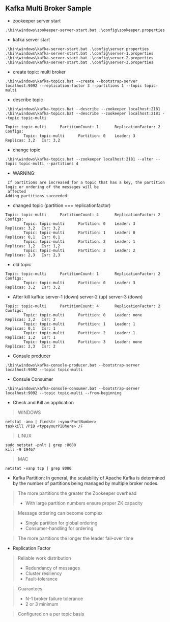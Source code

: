 ## Kafka Multi Broker Sample

- zookeeper server start
```
.\bin\windows\zookeeper-server-start.bat .\config\zookeeper.properties
```

- kafka server start
```
.\bin\windows\kafka-server-start.bat .\config\server.properties
.\bin\windows\kafka-server-start.bat .\config\server-1.properties
.\bin\windows\kafka-server-start.bat .\config\server-2.properties
.\bin\windows\kafka-server-start.bat .\config\server-3.properties
```

- create topic: multi broker
```
.\bin\windows\kafka-topics.bat --create --bootstrap-server localhost:9092 --replication-factor 3 --partitions 1 --topic topic-multi
```

- describe topic
```
.\bin\windows\kafka-topics.bat --describe --zookeeper localhost:2181
.\bin\windows\kafka-topics.bat --describe --zookeeper localhost:2181 --topic topic-multi
```

```
Topic: topic-multi      PartitionCount: 1       ReplicationFactor: 2    Configs:
        Topic: topic-multi      Partition: 0    Leader: 3       Replicas: 3,2   Isr: 3,2
```

- change topic
```
.\bin\windows\kafka-topics.bat --zookeeper localhost:2181 --alter --topic topic-multi --partitions 4
```
- WARNING:
```
 If partitions are increased for a topic that has a key, the partition logic or ordering of the messages will be
 affected
Adding partitions succeeded!
```
- changed topic (partition === replicationfactor)
```
Topic: topic-multi      PartitionCount: 4       ReplicationFactor: 2    Configs:
        Topic: topic-multi      Partition: 0    Leader: 3       Replicas: 3,2   Isr: 3,2
        Topic: topic-multi      Partition: 1    Leader: 0       Replicas: 0,1   Isr: 0,1
        Topic: topic-multi      Partition: 2    Leader: 1       Replicas: 1,2   Isr: 1,2
        Topic: topic-multi      Partition: 3    Leader: 2       Replicas: 2,3   Isr: 2,3
```

- old topic
```
Topic: topic-multi      PartitionCount: 1       ReplicationFactor: 2    Configs:
        Topic: topic-multi      Partition: 0    Leader: 3       Replicas: 3,2   Isr: 3,2
```

- After kill kafka: server-1 (down) server-2 (up) server-3 (down)
```
Topic: topic-multi      PartitionCount: 4       ReplicationFactor: 2    Configs:
        Topic: topic-multi      Partition: 0    Leader: none    Replicas: 3,2   Isr: 2
        Topic: topic-multi      Partition: 1    Leader: 1       Replicas: 0,1   Isr: 1
        Topic: topic-multi      Partition: 2    Leader: 1       Replicas: 1,2   Isr: 1
        Topic: topic-multi      Partition: 3    Leader: none    Replicas: 2,3   Isr: 2
```

- Consule producer
```
.\bin\windows\kafka-console-producer.bat --bootstrap-server localhost:9092 --topic topic-multi
```

- Consule Consumer
```
.\bin\windows\kafka-console-consumer.bat --bootstrap-server localhost:9092 --topic topic-multi --from-beginning
```

- Check and Kill an application

> WINDOWS

```
netstat -ano | findstr :<yourPortNumber>
taskkill /PID <typeyourPIDhere> /F
```
> LINUX

```
sudo netstat -pnlt | grep :8080
kill -9 19467
```

> MAC

```
netstat -vanp tcp | grep 8080
```

- Kafka Partition: In general, the scalability of Apache Kafka is determined by the number of partitions being managed by multiple broker nodes.

> The more partitions the greater the Zookeeper overhead
> - With large partition numbers ensure proper ZK capacity

> Message ordering can become complex
> - Single partition for global ordering
> - Consumer-handling for ordering

> The more partitions the longer the leader fail-over time

- Replication Factor

> Reliable work distribution
> - Redundancy of messages
> - Cluster resiliency
> - Fault-tolerance

> Guarantees
> - N-1 broker failure tolerance
> - 2 or 3 minimum

> Configured on a per topic basis
